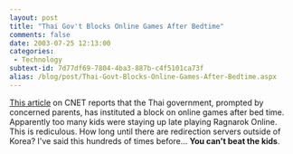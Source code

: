 ```yaml
---
layout: post
title: "Thai Gov't Blocks Online Games After Bedtime"
comments: false
date: 2003-07-25 12:13:00
categories:
 - Technology
subtext-id: 7d77df69-7804-4ba3-887b-c4f5101ca73f
alias: /blog/post/Thai-Govt-Blocks-Online-Games-After-Bedtime.aspx
---
```



[This article](http://rss.com.com/2100-1043_3-5053209.html?type=pt&part=rss&tag=feed&subj=news) on CNET reports that the Thai government, prompted by concerned parents, has instituted a block on online games after bed time. Apparently too many kids were staying up late playing Ragnarok Online. This is rediculous. How long until there are redirection servers outside of Korea? I've said this hundreds of times before... **You can't beat the kids**. 
